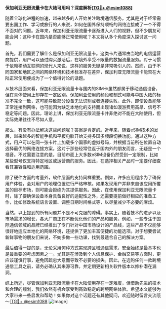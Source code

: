 **保加利亚无限流量卡在大陆可用吗？深度解析[[TG💪+ @esim1088](https://t.me/s/esim1088)]**

随着全球化进程的加速，越来越多的人开始关注跨境通信服务。尤其是对于经常需要出国工作、学习或旅行的人来说，如何在国外保持顺畅的网络连接成了一个不得不面对的问题。近年来，保加利亚无限流量卡逐渐进入人们的视野，但不少朋友可能会问：这种卡在国内是否能够正常使用呢？本文将从多个角度深入探讨这一问题。

首先，我们需要了解什么是保加利亚无限流量卡。这类卡片通常由当地的电信运营商提供，用户可以通过购买激活后，在境外享受不限量的数据流量服务。对于习惯于依赖移动互联网的现代人来说，这样的服务无疑是非常吸引人的。然而，由于不同国家和地区之间的网络环境和技术标准存在差异，保加利亚无限流量卡能否在大陆正常使用便成为了一个值得讨论的话题。

从技术层面来看，保加利亚无限流量卡与国内的SIM卡虽然都属于移动通信设备，但在具体使用上却存在一定区别。保加利亚使用的频段和制式可能与中国大陆的标准不完全一致，这可能导致部分设备无法识别或者连接失败。此外，即使设备能够正常连接到网络，也可能因为缺乏本地化的支持而出现诸如漫游费用高昂、信号不稳定等问题。因此，理论上讲，保加利亚无限流量卡并非绝对不能在大陆使用，但实际效果往往不尽如人意。

那么，有没有办法解决这些问题呢？答案是肯定的。近年来，随着eSIM技术的发展，越来越多的智能手机和平板电脑开始支持多国多频段切换功能。通过这种方式，用户可以在同一张卡片上加载多个国家的虚拟号码，并根据当前所在位置自动选择最优的网络连接方案。这对于那些经常往返于国内外的朋友而言，无疑是一个福音。不过需要注意的是，目前市面上大多数eSIM设备仍然受到一定限制，比如某些型号仅支持特定地区或运营商的服务。因此，在选择相关产品时一定要仔细查看其兼容性和适用范围。

除了硬件方面的考量外，软件层面的支持同样重要。例如，许多应用程序为了确保用户体验，会对用户的地理位置进行严格审核。如果发现用户并非来自该应用所覆盖的目标市场，则可能会拒绝为其提供服务。因此，在使用保加利亚无限流量卡时，除了要确保设备本身具备良好的适配性之外，还需要提前做好相应的准备工作，比如修改系统语言设置、调整日期时间格式等，以尽量减少不必要的麻烦。

当然，以上提到的所有问题并不是不可克服的障碍。事实上，随着技术的进步以及市场需求的增长，各大厂商正在不断优化他们的产品和服务。例如，一些专注于国际通信领域的品牌已经推出了专门针对中国市场设计的产品线，这些产品不仅能够很好地适应本地化的网络环境，还提供了更加丰富便捷的功能选项。对于想要尝试新鲜事物的朋友们来说，不妨多做一些功课，找到最适合自己的解决方案。

最后值得一提的是，无论采用何种方式实现跨区域通信需求，安全始终是最基本也是最重要的考虑因素之一。尤其是在涉及到个人信息保护、金融交易等方面时，更应该谨慎行事，避免因疏忽大意而导致不必要的损失。因此，在选购任何一款跨境通信工具之前，请务必确认其来源可靠，并定期更新相关软件版本以修补潜在漏洞。

综上所述，尽管保加利亚无限流量卡在大陆使用存在一定难度，但借助先进的技术和合理的规划，我们依然有机会享受到高效稳定的跨境网络体验。希望本文能够为大家带来一些启发和帮助！如果你对这个话题还有其他疑问，欢迎随时留言交流哦～[[TG💪+ @esim1088](https://t.me/s/esim1088) ![Image](https://i.postimg.cc/4NQfJmqS/Snipaste-2025-05-13-00-14-12.png)]